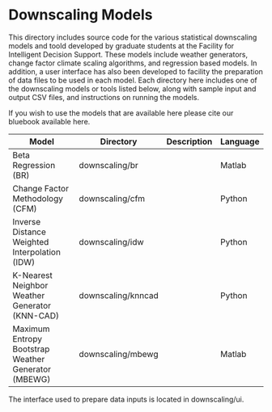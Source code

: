 # Downscaling Models

This directory includes source code for the various statistical downscaling models and toold developed by graduate students at the Facility for Intelligent Decision Support. These models include weather generators, change factor climate scaling algorithms, and regression based models. In addition, a user interface has also been developed to facility the preparation of data files to be used in each model. Each directory here includes one of the downscaling models or tools listed below, along with sample input and output CSV files, and instructions on running the models.

If you wish to use the models that are available here please cite our bluebook available here.

| Model | Directory | Description | Language
| ------ | ------ | ------ | ------ |
| Beta Regression (BR) |downscaling/br | | Matlab | 
| Change Factor Methodology (CFM) | downscaling/cfm | | Python |
| Inverse Distance Weighted Interpolation (IDW) | downscaling/idw | | Python |
| K-Nearest Neighbor Weather Generator (KNN-CAD) | downscaling/knncad | | Python|
| Maximum Entropy Bootstrap Weather Generator (MBEWG) | downscaling/mbewg | | Matlab |

The interface used to prepare data inputs is located in downscaling/ui.

